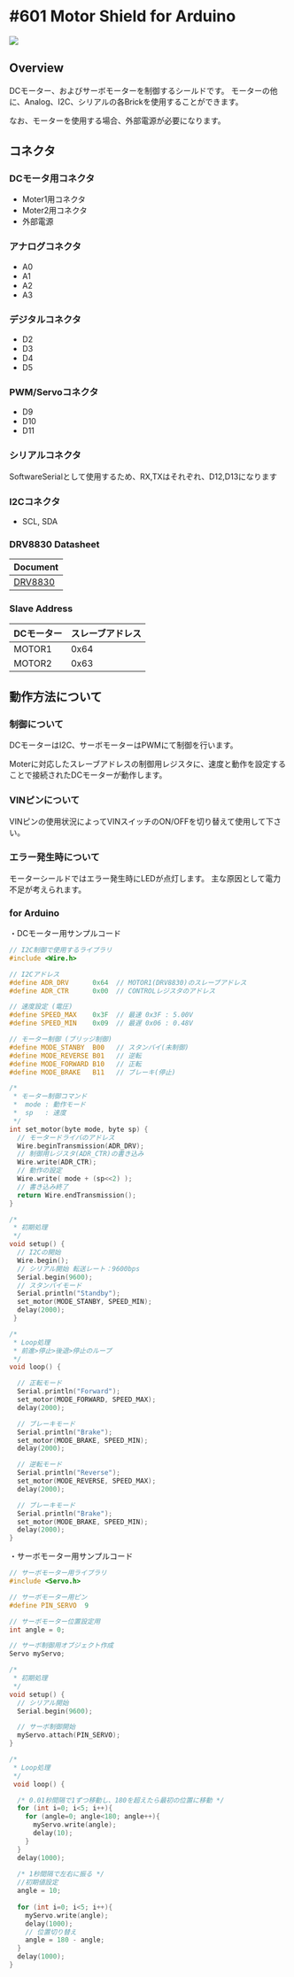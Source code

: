# #601 Motor Shield for Arduino

![](/img/600_shield/product/601_motor.jpg)
<!--COLORME-->

## Overview
DCモーター、およびサーボモーターを制御するシールドです。
モーターの他に、Analog、I2C、シリアルの各Brickを使用することができます。

なお、モーターを使用する場合、外部電源が必要になります。

## コネクタ

### DCモータ用コネクタ
- Moter1用コネクタ
- Moter2用コネクタ
- 外部電源

### アナログコネクタ
- A0
- A1
- A2
- A3

### デジタルコネクタ
- D2
- D3
- D4
- D5

### PWM/Servoコネクタ
- D9
- D10
- D11

### シリアルコネクタ
SoftwareSerialとして使用するため、RX,TXはそれぞれ、D12,D13になります

### I2Cコネクタ
- SCL, SDA

### DRV8830 Datasheet
| Document |
| -- |
| [DRV8830](http://www.tij.co.jp/jp/lit/ds/symlink/drv8830.pdf)|

### Slave Address
| DCモーター | スレーブアドレス |
| -- | -- |
| MOTOR1 | 0x64 |
| MOTOR2 | 0x63 |

## 動作方法について
### 制御について
DCモーターはI2C、サーボモーターはPWMにて制御を行います。

Moterに対応したスレーブアドレスの制御用レジスタに、速度と動作を設定することで接続されたDCモーターが動作します。

### VINピンについて
VINピンの使用状況によってVINスイッチのON/OFFを切り替えて使用して下さい。

### エラー発生時について
モーターシールドではエラー発生時にLEDが点灯します。
主な原因として電力不足が考えられます。

### for Arduino
・DCモーター用サンプルコード
```c
// I2C制御で使用するライブラリ
#include <Wire.h>

// I2Cアドレス
#define ADR_DRV      0x64  // MOTOR1(DRV8830)のスレーブアドレス
#define ADR_CTR      0x00  // CONTROLレジスタのアドレス

// 速度設定 (電圧)
#define SPEED_MAX    0x3F  // 最速 0x3F : 5.00V
#define SPEED_MIN    0x09  // 最遅 0x06 : 0.48V

// モーター制御 (ブリッジ制御)
#define MODE_STANBY  B00   // スタンバイ(未制御)   
#define MODE_REVERSE B01   // 逆転
#define MODE_FORWARD B10   // 正転
#define MODE_BRAKE   B11   // ブレーキ(停止)

/* 
 * モーター制御コマンド 
 *  mode : 動作モード
 *  sp   : 速度
 */
int set_motor(byte mode, byte sp) {
  // モータードライバのアドレス
  Wire.beginTransmission(ADR_DRV);
  // 制御用レジスタ(ADR_CTR)の書き込み
  Wire.write(ADR_CTR);
  // 動作の設定
  Wire.write( mode + (sp<<2) );
  // 書き込み終了
  return Wire.endTransmission();
}

/* 
 * 初期処理
 */
void setup() {
  // I2Cの開始
  Wire.begin();
  // シリアル開始 転送レート：9600bps
  Serial.begin(9600);
  // スタンバイモード
  Serial.println("Standby");
  set_motor(MODE_STANBY, SPEED_MIN);
  delay(2000);
 }

/*
 * Loop処理
 * 前進>停止>後退>停止のループ
 */ 
void loop() {

  // 正転モード
  Serial.println("Forward");
  set_motor(MODE_FORWARD, SPEED_MAX);
  delay(2000);

  // ブレーキモード
  Serial.println("Brake");
  set_motor(MODE_BRAKE, SPEED_MIN);
  delay(2000);

  // 逆転モード
  Serial.println("Reverse");
  set_motor(MODE_REVERSE, SPEED_MAX);
  delay(2000);

  // ブレーキモード
  Serial.println("Brake");
  set_motor(MODE_BRAKE, SPEED_MIN);
  delay(2000);
}
```

・サーボモーター用サンプルコード
```c
// サーボモーター用ライブラリ
#include <Servo.h>

// サーボモーター用ピン
#define PIN_SERVO  9  

// サーボモーター位置設定用
int angle = 0;

// サーボ制御用オブジェクト作成
Servo myServo;

/* 
 * 初期処理
 */
void setup() {
  // シリアル開始
  Serial.begin(9600);

  // サーボ制御開始
  myServo.attach(PIN_SERVO);
}

/*
 * Loop処理
 */ 
 void loop() {

  /* 0.01秒間隔で1ずつ移動し、180を超えたら最初の位置に移動 */
  for (int i=0; i<5; i++){
    for (angle=0; angle<180; angle++){
      myServo.write(angle);
      delay(10);
    }
  }
  delay(1000);
  
  /* 1秒間隔で左右に振る */
  //初期値設定
  angle = 10;
  
  for (int i=0; i<5; i++){
    myServo.write(angle);
    delay(1000);
    // 位置切り替え
    angle = 180 - angle;
  }
  delay(1000); 
}
```
